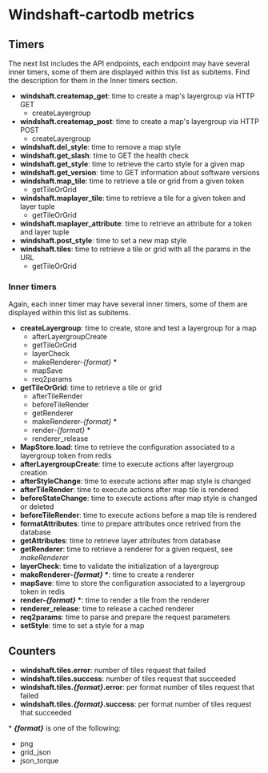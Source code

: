 Windshaft-cartodb metrics
=========================

## Timers
The next list includes the API endpoints, each endpoint may have several inner timers, some of them are displayed within this list as subitems. Find the description for them in the Inner timers section.
- **windshaft.createmap_get**: time to create a map's layergroup via HTTP GET
    + createLayergroup
- **windshaft.createmap_post**: time to create a map's layergroup via HTTP POST
    + createLayergroup
- **windshaft.del_style**: time to remove a map style
- **windshaft.get_slash**: time to GET the health check
- **windshaft.get_style**: time to retrieve the carto style for a given map
- **windshaft.get_version**: time to GET information about software versions
- **windshaft.map_tile**: time to retrieve a tile or grid from a given token
    + getTileOrGrid
- **windshaft.maplayer_tile**: time to retrieve a tile for a given token and layer tuple
    + getTileOrGrid
- **windshaft.maplayer_attribute**: time to retrieve an attribute for a token and layer tuple
- **windshaft.post_style**: time to set a new map style
- **windshaft.tiles**: time to retrieve a tile or grid with all the params in the URL
    + getTileOrGrid

### Inner timers
Again, each inner timer may have several inner timers, some of them are displayed within this list as subitems.
- **createLayergroup**: time to create, store and test a layergroup for a map
    + afterLayergroupCreate
    + getTileOrGrid
    + layerCheck
    + makeRenderer-*{format}* \*
    + mapSave
    + req2params
- **getTileOrGrid**: time to retrieve a tile or grid
    + afterTileRender
    + beforeTileRender
    + getRenderer
    + makeRenderer-*{format}* \*
    + render-*{format}* \*
    + renderer_release
- **MapStore.load**: time to retrieve the configuration associated to a layergroup token from redis
- **afterLayergroupCreate**: time to execute actions after layergroup creation
- **afterStyleChange**: time to execute actions after map style is changed
- **afterTileRender**: time to execute actions after map tile is rendered
- **beforeStateChange**: time to execute actions after map style is changed or deleted
- **beforeTileRender**: time to execute actions before a map tile is rendered
- **formatAttributes**: time to prepare attributes once retrived from the database
- **getAttributes**: time to retrieve layer attributes from database
- **getRenderer**: time to retrieve a renderer for a given request, see *makeRenderer*
- **layerCheck**: time to validate the initialization of a layergroup
- **makeRenderer-*{format}* \***: time to create a renderer
- **mapSave**: time to store the configuration associated to a layergroup token in redis
- **render-*{format}* \***: time to render a tile from the renderer
- **renderer_release**: time to release a cached renderer
- **req2params**: time to parse and prepare the request parameters
- **setStyle**: time to set a style for a map

## Counters
- **windshaft.tiles.error**: number of tiles request that failed
- **windshaft.tiles.success**: number of tiles request that succeeded
- **windshaft.tiles.*{format}*.error**: per format number of tiles request that failed
- **windshaft.tiles.*{format}*.success**: per format number of tiles request that succeeded

\* ***{format}*** is one of the following:
* png
* grid_json
* json_torque
